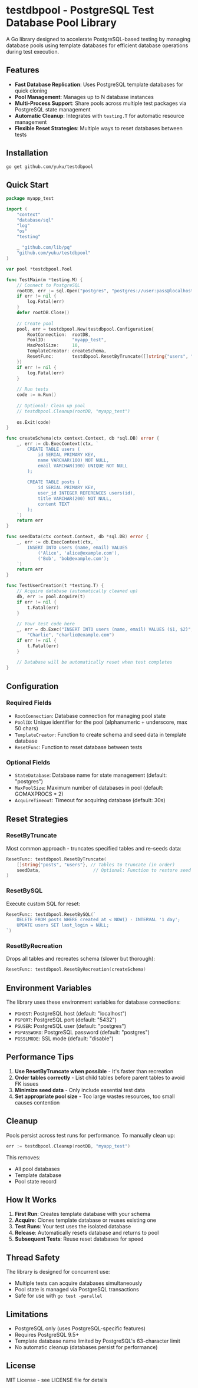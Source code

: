 # testdbpool - PostgreSQL Test Database Pool Library

A Go library designed to accelerate PostgreSQL-based testing by managing database pools using template databases for efficient database operations during test execution.

## Features

- **Fast Database Replication**: Uses PostgreSQL template databases for quick cloning
- **Pool Management**: Manages up to N database instances
- **Multi-Process Support**: Share pools across multiple test packages via PostgreSQL state management
- **Automatic Cleanup**: Integrates with `testing.T` for automatic resource management
- **Flexible Reset Strategies**: Multiple ways to reset databases between tests

## Installation

```bash
go get github.com/yuku/testdbpool
```

## Quick Start

```go
package myapp_test

import (
    "context"
    "database/sql"
    "log"
    "os"
    "testing"
    
    _ "github.com/lib/pq"
    "github.com/yuku/testdbpool"
)

var pool *testdbpool.Pool

func TestMain(m *testing.M) {
    // Connect to PostgreSQL
    rootDB, err := sql.Open("postgres", "postgres://user:pass@localhost/postgres")
    if err != nil {
        log.Fatal(err)
    }
    defer rootDB.Close()
    
    // Create pool
    pool, err = testdbpool.New(testdbpool.Configuration{
        RootConnection:  rootDB,
        PoolID:          "myapp_test",
        MaxPoolSize:     10,
        TemplateCreator: createSchema,
        ResetFunc:       testdbpool.ResetByTruncate([]string{"users", "posts"}, seedData),
    })
    if err != nil {
        log.Fatal(err)
    }
    
    // Run tests
    code := m.Run()
    
    // Optional: Clean up pool
    // testdbpool.Cleanup(rootDB, "myapp_test")
    
    os.Exit(code)
}

func createSchema(ctx context.Context, db *sql.DB) error {
    _, err := db.ExecContext(ctx, `
        CREATE TABLE users (
            id SERIAL PRIMARY KEY,
            name VARCHAR(100) NOT NULL,
            email VARCHAR(100) UNIQUE NOT NULL
        );
        
        CREATE TABLE posts (
            id SERIAL PRIMARY KEY,
            user_id INTEGER REFERENCES users(id),
            title VARCHAR(200) NOT NULL,
            content TEXT
        );
    `)
    return err
}

func seedData(ctx context.Context, db *sql.DB) error {
    _, err := db.ExecContext(ctx, `
        INSERT INTO users (name, email) VALUES 
            ('Alice', 'alice@example.com'),
            ('Bob', 'bob@example.com');
    `)
    return err
}

func TestUserCreation(t *testing.T) {
    // Acquire database (automatically cleaned up)
    db, err := pool.Acquire(t)
    if err != nil {
        t.Fatal(err)
    }
    
    // Your test code here
    _, err = db.Exec("INSERT INTO users (name, email) VALUES ($1, $2)",
        "Charlie", "charlie@example.com")
    if err != nil {
        t.Fatal(err)
    }
    
    // Database will be automatically reset when test completes
}
```

## Configuration

### Required Fields

- `RootConnection`: Database connection for managing pool state
- `PoolID`: Unique identifier for the pool (alphanumeric + underscore, max 50 chars)
- `TemplateCreator`: Function to create schema and seed data in template database
- `ResetFunc`: Function to reset database between tests

### Optional Fields

- `StateDatabase`: Database name for state management (default: "postgres")
- `MaxPoolSize`: Maximum number of databases in pool (default: GOMAXPROCS * 2)
- `AcquireTimeout`: Timeout for acquiring database (default: 30s)

## Reset Strategies

### ResetByTruncate

Most common approach - truncates specified tables and re-seeds data:

```go
ResetFunc: testdbpool.ResetByTruncate(
    []string{"posts", "users"}, // Tables to truncate (in order)
    seedData,                    // Optional: Function to restore seed data
)
```

### ResetBySQL

Execute custom SQL for reset:

```go
ResetFunc: testdbpool.ResetBySQL(`
    DELETE FROM posts WHERE created_at < NOW() - INTERVAL '1 day';
    UPDATE users SET last_login = NULL;
`)
```

### ResetByRecreation

Drops all tables and recreates schema (slower but thorough):

```go
ResetFunc: testdbpool.ResetByRecreation(createSchema)
```

## Environment Variables

The library uses these environment variables for database connections:

- `PGHOST`: PostgreSQL host (default: "localhost")
- `PGPORT`: PostgreSQL port (default: "5432")
- `PGUSER`: PostgreSQL user (default: "postgres")
- `PGPASSWORD`: PostgreSQL password (default: "postgres")
- `PGSSLMODE`: SSL mode (default: "disable")

## Performance Tips

1. **Use ResetByTruncate when possible** - It's faster than recreation
2. **Order tables correctly** - List child tables before parent tables to avoid FK issues
3. **Minimize seed data** - Only include essential test data
4. **Set appropriate pool size** - Too large wastes resources, too small causes contention

## Cleanup

Pools persist across test runs for performance. To manually clean up:

```go
err := testdbpool.Cleanup(rootDB, "myapp_test")
```

This removes:
- All pool databases
- Template database
- Pool state record

## How It Works

1. **First Run**: Creates template database with your schema
2. **Acquire**: Clones template database or reuses existing one
3. **Test Runs**: Your test uses the isolated database
4. **Release**: Automatically resets database and returns to pool
5. **Subsequent Tests**: Reuse reset databases for speed

## Thread Safety

The library is designed for concurrent use:
- Multiple tests can acquire databases simultaneously
- Pool state is managed via PostgreSQL transactions
- Safe for use with `go test -parallel`

## Limitations

- PostgreSQL only (uses PostgreSQL-specific features)
- Requires PostgreSQL 9.5+
- Template database name limited by PostgreSQL's 63-character limit
- No automatic cleanup (databases persist for performance)

## License

MIT License - see LICENSE file for details